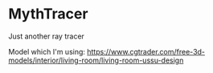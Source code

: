 # MythTracer
Just another ray tracer

Model which I'm using:
https://www.cgtrader.com/free-3d-models/interior/living-room/living-room-ussu-design

